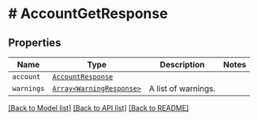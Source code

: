 # # AccountGetResponse



## Properties

Name | Type | Description | Notes
------------ | ------------- | ------------- | -------------
| `account` | [```AccountResponse```](AccountResponse.md) |    |  |
| `warnings` | [```Array<WarningResponse>```](WarningResponse.md) |  A list of warnings.  |  |

[[Back to Model list]](../../README.md#models) [[Back to API list]](../../README.md#endpoints) [[Back to README]](../../README.md)
